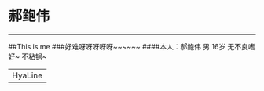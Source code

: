 # 郝鲍伟
-------------------------
##This is me
###好难呀呀呀呀呀~~~~~~
####本人：郝鲍伟  男  16岁  无不良嗜好~   不粘锅~ 

<table>
    <tr>
        <td>HyaLine</td>
    </tr>
</table>
